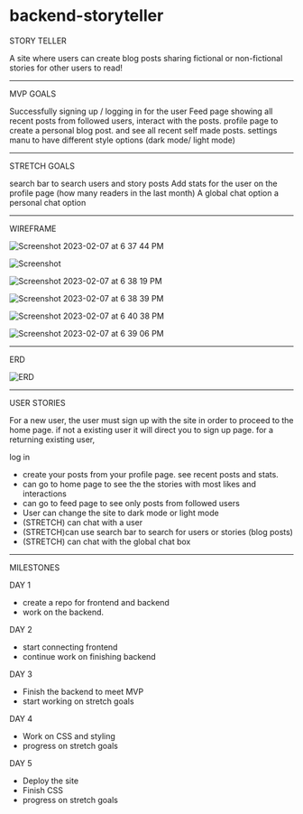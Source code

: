 # backend-storyteller

STORY TELLER

A site where users can create blog posts sharing fictional or non-fictional stories for other users to read!

------------------------------------------------------------------------------------------------------------

MVP GOALS

Successfully signing up / logging in for the user
Feed page showing all recent posts from followed users, interact with the posts.
profile page to create a personal blog post. and see all recent self made posts.
settings manu to have different style options (dark mode/ light mode)

------------------------------------------------------------------------------------------------------------

STRETCH GOALS

search bar to search users and story posts
Add stats for the user on the profile page (how many readers in the last month)
A global chat option
a personal chat option

------------------------------------------------------------------------------------------------------------

WIREFRAME

![Screenshot 2023-02-07 at 6 37 44 PM](https://user-images.githubusercontent.com/115533531/217393380-a44d1922-74c8-4a4a-bf5f-e9c8438e9dd8.png)

![Screenshot](https://user-images.githubusercontent.com/115533531/217393442-b585cdfd-2afb-4a55-a28d-a2e3175c5738.png)

![Screenshot 2023-02-07 at 6 38 19 PM](https://user-images.githubusercontent.com/115533531/217393478-60131a81-15c5-4fdf-af73-b4cde94e08a0.png)

![Screenshot 2023-02-07 at 6 38 39 PM](https://user-images.githubusercontent.com/115533531/217393515-7aff242f-6d5d-4692-8e35-4531211d499a.png)

![Screenshot 2023-02-07 at 6 40 38 PM](https://user-images.githubusercontent.com/115533531/217393551-be608c6b-7002-4d43-9b05-c5d8e0389a3f.png)

![Screenshot 2023-02-07 at 6 39 06 PM](https://user-images.githubusercontent.com/115533531/217393586-b76be813-ac83-424f-9e7a-5e6283464b97.png)


------------------------------------------------------------------------------------------------------------

ERD

![ERD ](https://user-images.githubusercontent.com/115533531/217393725-aff3e9e9-a392-467e-b135-58abc6dbd6bc.png)

------------------------------------------------------------------------------------------------------------

USER STORIES

For a new user, the user must sign up with the site in order to proceed to the home page. if not a existing user it will direct you to sign up page.
for a returning existing user,

log in
 - create your posts from your profile page. see recent posts and stats.
 - can go to home page to see the the stories with most likes and interactions
 - can go to feed page to see only posts from followed users
 - User can change the site to dark mode or light mode
 - (STRETCH) can chat with a user
 - (STRETCH)can use search bar to search for users or stories (blog posts)
 - (STRETCH) can chat with the global chat box

------------------------------------------------------------------------------------------------------------

MILESTONES

DAY 1

 - create a repo for frontend and backend
 - work on the backend.

DAY 2

 - start connecting frontend
 - continue work on finishing backend

DAY 3

 - Finish the backend to meet MVP
 - start working on stretch goals

DAY 4

 - Work on CSS and styling
 - progress on stretch goals

DAY 5

 - Deploy the site
 - Finish CSS
 - progress on stretch goals

